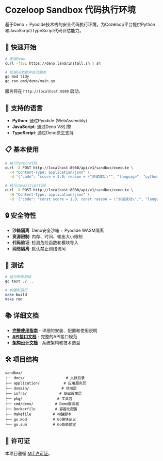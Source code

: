 # Cozeloop Sandbox 代码执行环境

基于Deno + Pyodide技术栈的安全代码执行环境，为Cozeloop平台提供Python和JavaScript/TypeScript代码评估能力。

## 🚀 快速开始

```bash
# 安装Deno
curl -fsSL https://deno.land/install.sh | sh

# 安装Go依赖并启动服务
go mod tidy
go run cmd/demo/main.go
```

服务将在 `http://localhost:8080` 启动。

## 🌟 支持的语言

- **Python**: 通过Pyodide (WebAssembly)
- **JavaScript**: 通过Deno V8引擎  
- **TypeScript**: 通过Deno原生支持

## 📋 基本使用

```bash
# 执行Python代码
curl -X POST http://localhost:8080/api/v1/sandbox/execute \
  -H "Content-Type: application/json" \
  -d '{"code": "score = 1.0; reason = \"测试成功\"", "language": "python"}'

# 执行JavaScript代码
curl -X POST http://localhost:8080/api/v1/sandbox/execute \
  -H "Content-Type: application/json" \
  -d '{"code": "const score = 1.0; const reason = \"测试成功\";", "language": "javascript"}'
```

## 🔒 安全特性

- **沙箱隔离**: Deno安全沙箱 + Pyodide WASM隔离
- **资源限制**: 内存、时间、输出大小限制
- **代码验证**: 检测危险函数和模块导入
- **网络隔离**: 默认禁止网络访问

## 🧪 测试

```bash
# 运行所有测试
go test ./...

# 构建和运行
make build
make run
```

## 📚 详细文档

- **[完整使用指南](./docs/README.md)** - 详细的安装、配置和使用说明
- **[API接口文档](./docs/API.md)** - 完整的API接口规范
- **[架构设计文档](./docs/ARCHITECTURE.md)** - 系统架构和技术选型

## 🛠️ 项目结构

```
sandbox/
├── docs/                   # 文档目录
├── application/           # 应用服务层
├── domain/               # 领域层  
├── infra/               # 基础设施层
├── pkg/                # 工具包
├── cmd/demo/          # Demo服务器
├── Dockerfile         # 容器化配置
├── Makefile          # 构建脚本
├── go.mod            # Go模块定义
└── go.sum            # Go依赖锁定
```

## 📄 许可证

本项目遵循 [MIT许可证](../../../LICENSE)。